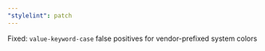 ```yaml
---
"stylelint": patch
---
```


Fixed: `value-keyword-case` false positives for vendor-prefixed system colors
